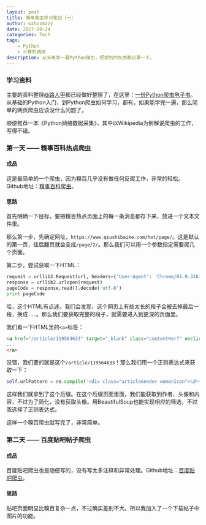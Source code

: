 ```yaml
---
layout: post
title: 简单爬虫学习笔记（一）
author: wzhzzmzzy
date: 2017-09-24
categories: Tech
tags: 
    - Python
    - 计算机网络
description: 从头再学一遍Python爬虫，把学到的东西都记录一下。
---
```


### 学习资料

主要的资料整理[@路人甲](https://www.zhihu.com/people/sgai/)都已经做好整理了，在这里：[一份Python爬虫电子书](https://zhuanlan.zhihu.com/p/28865834)。从基础的Python入门，到Python爬虫如何学习，都有。如果能学完一遍，那么简单的网页爬虫应该没什么问题了。

顺便推荐一本《Python网络数据采集》，其中以Wikipedia为例解说爬虫的工作，写得不错。

### 第一天 —— 糗事百科热点爬虫

#### 成品

这是最简单的一个爬虫，因为糗百几乎没有做任何反爬工作，非常的轻松。Github地址：[糗事百科爬虫](https://github.com/wzhzzmzzy/Python-Spider-Workbook/tree/master/01%20qiubai)。

#### 思路

首先明确一下目标，要把糗百热点页面上的每一条消息都存下来，放进一个文本文件里。

那么第一步，先确定网址，`https://www.qiushibaike.com/hot/page/`。这是默认的第一页，往后翻页就会变成`/page/2/`。那么我们可以用一个参数指定需要爬几个页面。

第二步，尝试获取一下HTML：

```python
request = urllib2.Request(url, headers={'User-Agent': 'Chrome/61.0.3163.91'})
response = urllib2.urlopen(request)
pageCode = response.read().decode('utf-8')
print pageCode
```

哇，这个HTML有点迷。我们会发现，这个网页上有些太长的段子会被去掉最后一段，换成`...`。那么我们要获取完整的段子，就需要进入到更深的页面里。

我们看一下HTML里的`<a>`标签：

```html
<a href="/article/119564633" target="_blank" class="contentHerf" onclick="_hmt.push(['_trackEvent','web-list-content','chick'])">
...
</a>
```

没错，我们要的就是这个`/article/119564633`！那么我们用一个正则表达式来获取一下：

```python
self.urlPattern = re.compile('<div class="articleGender womenIcon">\d*</div>.*?</div>.*?<a href="(.*?)".*?<div class="content">', re.S)
```

这样我们就拿到了这个后缀。在这个后缀页面里面，我们能获取到作者、头像和内容，不过为了简化，没有获取头像。用BeautifulSoup也能实现相应的筛选，不过我选择了正则表达式。

这样一个糗百爬虫就写完了，非常简单。

### 第二天 —— 百度贴吧帖子爬虫

#### 成品

百度贴吧爬虫也是随便写的，没有写太多注释和异常处理。Github地址：[百度贴吧爬虫](https://github.com/wzhzzmzzy/Python-Spider-Workbook/tree/master/02%20tieba)。

#### 思路

贴吧页面明显比糗百复杂一点，不过确实差别不大。所以我加入了一个下载帖子中图片的功能。